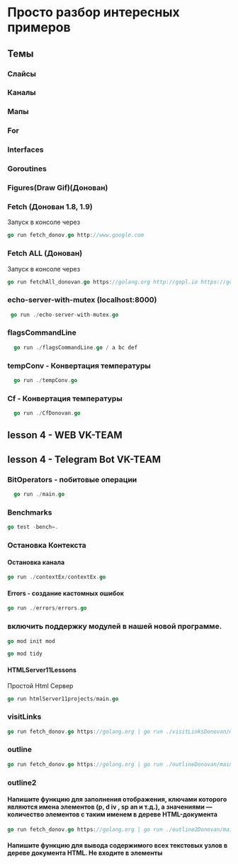 # Просто разбор интересных примеров

## Темы

### Слайсы

### Каналы

### Мапы

### For

### Interfaces

### Goroutines

### Figures(Draw Gif)(Донован)

### Fetch (Донован 1.8, 1.9)

Запуск в консоле через

```go
go run fetch_donov.go http://www.google.com
```

### Fetch ALL (Донован)

Запуск в консоле через

```go
go run fetchAll_donovan.go https://golang.org http://gopl.io https://godoc.org
```

### echo-server-with-mutex (localhost:8000)

```go
 go run ./echo-server-with-mutex.go
```

### flagsCommandLine

```go
  go run ./flagsCommandLine.go / a bc def
```

### tempConv - Конвертация температуры

```go
  go run ./tempConv.go
```

### Cf - Конвертация температуры

```go
  go run ./CfDonovan.go
```

## lesson 4 - WEB VK-TEAM

## lesson 4 - Telegram Bot VK-TEAM

### BitOperators - побитовые операции

```go
  go run ./main.go
```

### Benchmarks

```go
go test -bench=.
```

### Остановка Контекста

#### Остановка канала

```go
go run ./contextEx/contextEx.go
```

#### Errors - создание кастомных ошибок

```go
go run ./errors/errors.go
```

### включить поддержку модулей в нашей новой программе.

```go
go mod init mod

go mod tidy
```

#### HTMLServer11Lessons

Простой Html Сервер

```go
go run htmlServer11projects/main.go
```

### visitLinks

```go
go run fetch_donov.go https://golang.org | go run ./visitLinksDonovan/main.go
```

### outline

```go
go run fetch_donov.go https://golang.org | go run ./outlineDonovan/main.go
```

### outline2

#### Напишите функцию для заполнения отображения, ключами которого являются имена элементов (р, d iv , sp an и т.д.), а значениями — количество элементов с таким именем в дереве HTML-документа

```go
go run fetch_donov.go https://golang.org | go run ./outline2Donovan/main.go
```

#### Напишите функцию для вывода содержимого всех текстовых узлов в дереве документа HTML. Не входите в элементы <script> и <style> , поскольку их содержимое в веб-браузере не является вид

```go
go run fetch_donov.go https://golang.org | go run ./outline3Donovan/main.go
```


####  crudServer11projects

####  MysqlServer11projects

####  SlackBot11projects
##### Пока не запускал - нужен API

####  SlackBotFileUploading11projects
##### Пока не запускал - нужен API

### FlagCli (70 techniques)
```go
go run flagCli/main.go
go run flagCli/main.go -s -name buttercup
```

### golangFiberCRM11projects

### callbackShutdown (70 techniques)

### pathHandler (70 techniques)